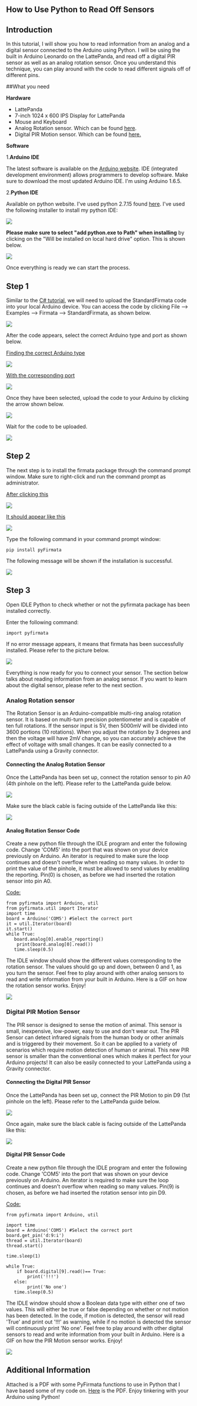 ## How to Use Python to Read Off Sensors

## Introduction

In this tutorial, I will show you how to read information from an analog and a digital sensor connected to the Arduino using Python. I will be using the built in Arduino Leonardo on the LattePanda, and read off a digital PIR sensor as well as an analog rotation sensor. Once you understand this technique, you can play around with the code to read different signals off of different pins.

##What you need

**Hardware**

- LattePanda
- 7-inch 1024 x 600 IPS Display for LattePanda
- Mouse and Keyboard
- Analog Rotation sensor. Which can be found [here](https://www.dfrobot.com/product-86.html).
- Digital PIR Motion sensor.  Which can be found [here.](https://www.dfrobot.com/product-1140.html)

**Software**

1.**Arduino IDE**

The latest software is available on the [Arduino website](https://www.arduino.cc/en/Main/Software?). IDE (integrated development environment) allows programmers to develop software. Make sure to download the most updated Arduino IDE. I'm using Arduino 1.6.5.

2.**Python IDE**

Available on python website. I've used python 2.7.15 found [here](https://www.python.org/downloads/release/python-2715/). I've used the following installer to install my python IDE:

![](https://i.imgur.com/3xrIIyu.png?1)

**Please make sure to select "add python.exe to Path" when installing** by clicking on the "Will be installed on local hard drive" option. This is shown below.

![](https://i.imgur.com/mqlndqy.png?1)

Once everything is ready we can start the process.



## Step 1

Similar to the [C# tutorial](http://docs.lattepanda.com/content/hardware/accessPinoutsFromVS/), we will need to upload the StandardFirmata code into your local Arduino device. You can access the code by clicking File --> Examples --> Firmata --> StandardFirmata, as shown below.

![](https://i.imgur.com/CSW8W4y.png)

After the code appears, select the correct Arduino type and port as shown below.

<u>Finding the correct Arduino type</u>

![](https://i.imgur.com/VxzX1v6.png)

<u>With the corresponding port</u>

![](https://i.imgur.com/eIobTs1.png)



Once they have been selected, upload the code to your Arduino by clicking the arrow shown below.

![](https://i.imgur.com/RW6uOB4.png)

Wait for the code to be uploaded.

![](https://i.imgur.com/ABxURuz.png)



## Step 2

The next step is to install the firmata package through the command prompt window. Make sure to right-click and run the command prompt as administrator.

<u>After clicking this</u>

![](https://i.imgur.com/H3qsWIF.png?1)

<u>It should appear like this</u>

![](https://i.imgur.com/6rMlGNu.png?1)

Type the following command in your command prompt window: 

`pip install pyFirmata` 

The following message will be shown if the installation is successful.

![](https://i.imgur.com/2otp3ED.png?1)



## Step 3

Open IDLE Python to check whether or not the pyfirmata package has been installed correctly.

Enter the following command:

`import pyfirmata`

If no error message appears, it means that firmata has been successfully installed. Please refer to the picture below.

![](https://i.imgur.com/L3yZO66.png?1)

Everything is now ready for you to connect your sensor. The section below talks about reading information from an analog sensor. If you want to learn about the digital sensor, please refer to the next section.

### Analog Rotation sensor

The Rotation Sensor is an Arduino-compatible multi-ring analog rotation sensor. It is based on multi-turn precision potentiometer and is capable of ten full rotations. If the sensor input is 5V, then 5000mV will be divided into 3600 portions (10 rotations). When you adjust the rotation by 3 degrees and then the voltage will have 2mV change, so you can accurately achieve the effect of voltage with small changes. It can be easily connected to a LattePanda using a Gravity connector.  

#### Connecting the Analog Rotation Sensor

Once the LattePanda has been set up, connect the rotation sensor to pin A0 (4th pinhole on the left). Please refer to the LattePanda guide below.

![](https://i.imgur.com/JvZsySW.png)

Make sure the black cable is facing outside of the LattePanda like this: 

![](https://i.imgur.com/y4vCppX.jpg)

#### Analog Rotation Sensor Code

Create a new python file through the IDLE program and enter the following code. Change 'COM5' into the port that was shown on your device previously on Arduino. An iterator is required to make sure the loop continues and doesn't overflow when reading so many values. In order to print the value of the pinhole, it must be allowed to send values by enabling the reporting. Pin(0) is chosen, as before we had inserted the rotation sensor into pin A0.

<u>Code:</u>

```
from pyfirmata import Arduino, util
from pyfirmata.util import Iterator
import time
board = Arduino('COM5') #Select the correct port
it = util.Iterator(board)
it.start()
while True:
   board.analog[0].enable_reporting()
    print(board.analog[0].read())
   time.sleep(0.5)
```



The IDLE window should show the different values corresponding to the rotation sensor. The values should go up and down, between 0 and 1, as you turn the sensor. Feel free to play around with other analog sensors to read and write information from your built in Arduino. Here is a GIF on how the rotation sensor works. Enjoy!

![](https://i.imgur.com/bX32TkX.gif)



### Digital PIR Motion Sensor

The PIR sensor is designed to sense the motion of animal. This sensor is small, inexpensive, low-power, easy to use and don't wear out. The PIR Sensor can detect infrared signals from the human body or other animals and is triggered by their movement. So it can be applied to a variety of scenarios which require motion detection of human or animal. This new PIR sensor is smaller than the conventional ones which makes it perfect for your Arduino projects! It can also be easily connected to your LattePanda using a Gravity connector.

#### Connecting the Digital PIR Sensor

Once the LattePanda has been set up, connect the PIR Motion to pin D9 (1st pinhole on the left). Please refer to the LattePanda guide below.

![](https://i.imgur.com/JvZsySW.png)

Once again, make sure the black cable is facing outside of the LattePanda like this:

![](https://i.imgur.com/yuO9I2K.jpg)

#### Digital PIR Sensor Code

Create a new python file through the IDLE program and enter the following code. Change 'COM5' into the port that was shown on your device previously on Arduino. An iterator is required to make sure the loop continues and doesn't overflow when reading so many values. Pin(9) is chosen, as before we had inserted the rotation sensor into pin D9.

<u>Code:</u>

```
from pyfirmata import Arduino, util

import time
board = Arduino('COM5') #Select the correct port
board.get_pin('d:9:i')
thread = util.Iterator(board)
thread.start()

time.sleep(1) 

while True:
    if board.digital[9].read()== True:
        print('!!!')
   else:
        print('No one')
   time.sleep(0.5)
```

The IDLE window should show a Boolean data type with either one of two values. This will either be true or false depending on whether or not motion has been detected.  In the code, if motion is detected, the sensor will read 'True' and print out '!!!' as warning, while if no motion is detected the sensor will continuously print 'No one'. Feel free to play around with other digital sensors to read and write information from your built in Arduino. Here is a GIF on how the PIR Motion sensor works. Enjoy!

![](https://i.imgur.com/UdYty5P.gif)

## Additional Information

Attached is a PDF with some PyFirmata functions to use in Python that I have based some of my code on. [Here](https://media.readthedocs.org/pdf/pyfirmata/latest/pyfirmata.pdf) is the PDF. Enjoy tinkering with your Arduino using Python!